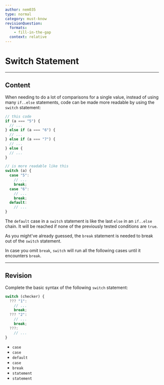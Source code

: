 ```yaml
---
author: nem035
type: normal
category: must-know
revisionQuestion:
  formats:
    - fill-in-the-gap
  context: relative
---
```


# Switch Statement


---

## Content

When needing to do a lot of comparisons for a single value, instead of using many `if..else` statements, code can be made more readable by using the `switch` statement:

```js
// this code
if (a === "5") {
  // ...
} else if (a === "6") {
  // ...
} else if (a === "7") {
  // ...
} else {
  // ...
}

// is more readable like this
switch (a) {
  case "5":
    // ...
    break;
  case "6":
    // ...
    break;
  default:
    // ...
}
```

The `default` case in a `switch` statement is like the last `else` in an `if..else` chain. It will be reached if none of the previously tested conditions are `true`.

As you might've already guessed, the `break` statement is needed to break out of the `switch` statement.

In case you omit `break`, `switch` will run all the following cases until it encounters `break`.


---

## Revision

Complete the basic syntax of the following `switch` statement:

```js
switch (checker) {
  ??? "1":
    // ...
    break;
  ??? "2":
    // ...
    break;
  ???:
    // ...
}
```

- `case`
- `case`
- `default`
- `case`
- `break`
- `statement`
- `statement`
